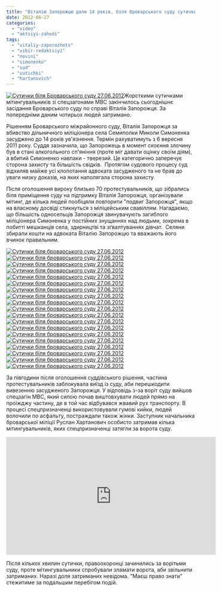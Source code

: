 ```yaml
---
title: "Віталію Запорожцю дали 14 років, біля броварського суду сутички зі спецпризначенцями. ФОТО, ВІДЕО"
date: 2012-06-27
categories: 
  - "video"
  - "aktsiyi-zahodi"
tags: 
  - "vitaliy-zaporozhets"
  - "vibir-redaktsiyi"
  - "novini"
  - "simonenko"
  - "sud"
  - "sutichki"
  - "hartanovich"
---
```


[![](https://mpz.brovary.org/wp-content/uploads/2012/06/DSC_5687.jpg "Сутички біля Броварського суду 27.06.2012")](https://mpz.brovary.org/wp-content/uploads/2012/06/DSC_5687.jpg)Жорсткими сутичками мітингувальників зі спецзагонами МВС закінчилось сьогоднішнє засідання Броварського суду по справі Віталія Запорожця. За попередніми даним чотирьох людей затримано.

Рішенням Броварського міжрайонного суду, Віталія Запорожця за вбивство дільничного міліціонера села Семиполки Миколи Симоненка засуджено до 14 років ув'язнення. Термін рахуватимуть з 6 вересня 2011 року. Суддя зазначила, що Запорожець в момент скоєння злочину був в стані алкогольного сп'яніння (проте міг давати оцінку своїм діям), а вбитий Симоненко навпаки - тверезий. Це категорично заперечує сторона захисту та більшість свідків.  Протягом судового процесу суд відхиляв майже усі клопотання адвоката засудженого та не брав до уваги низку доказів, на яких наполягала сторона захисту.

Після оголошення вироку близько 70 протестувальників, що зібрались біля приміщення суду на підтримку Віталія Запорожця, організували мітинг, де кілька людей пообіцяли повторити "подвиг Запорожця", якщо на власному досвіді стикнуться з міліцейським свавіллям. Нагадаємо, що більшість односельців Запорожця звинувачують загиблого міліціонера Симоненка у постійних знущаннях над людьми, зокрема в побитті мешканців села, здирництві та зґвалтуваннях дівчат.  Селяни збирали кошти на адвоката Віталію Запорожцю та вважають його вчинок правильним.

[![](https://mpz.brovary.org/wp-content/uploads/2012/06/DSC_5675.jpg "Сутички біля броварського суду 27.06.2012")](https://mpz.brovary.org/wp-content/uploads/2012/06/DSC_5675.jpg)[![](https://mpz.brovary.org/wp-content/uploads/2012/06/DSC_56871.jpg "Сутички біля броварського суду 27.06.2012")](https://mpz.brovary.org/wp-content/uploads/2012/06/DSC_56871.jpg)[![](https://mpz.brovary.org/wp-content/uploads/2012/06/DSC_5694.jpg "Сутички біля броварського суду 27.06.2012")](https://mpz.brovary.org/wp-content/uploads/2012/06/DSC_5694.jpg)[![](https://mpz.brovary.org/wp-content/uploads/2012/06/DSC_5696.jpg "Сутички біля броварського суду 27.06.2012")](https://mpz.brovary.org/wp-content/uploads/2012/06/DSC_5696.jpg)[![](https://mpz.brovary.org/wp-content/uploads/2012/06/DSC_5697.jpg "Сутички біля броварського суду 27.06.2012")](https://mpz.brovary.org/wp-content/uploads/2012/06/DSC_5697.jpg)[![](https://mpz.brovary.org/wp-content/uploads/2012/06/DSC_5704.jpg "Сутички біля броварського суду 27.06.2012")](https://mpz.brovary.org/wp-content/uploads/2012/06/DSC_5704.jpg)[![](https://mpz.brovary.org/wp-content/uploads/2012/06/DSC_5707.jpg "Сутички біля броварського суду 27.06.2012")](https://mpz.brovary.org/wp-content/uploads/2012/06/DSC_5707.jpg)[![](https://mpz.brovary.org/wp-content/uploads/2012/06/DSC_5714.jpg "Сутички біля броварського суду 27.06.2012")](https://mpz.brovary.org/wp-content/uploads/2012/06/DSC_5714.jpg)[![](https://mpz.brovary.org/wp-content/uploads/2012/06/DSC_5716.jpg "Сутички біля броварського суду 27.06.2012")](https://mpz.brovary.org/wp-content/uploads/2012/06/DSC_5716.jpg)[![](https://mpz.brovary.org/wp-content/uploads/2012/06/DSC_5718.jpg "Сутички біля броварського суду 27.06.2012")](https://mpz.brovary.org/wp-content/uploads/2012/06/DSC_5718.jpg)[![](https://mpz.brovary.org/wp-content/uploads/2012/06/DSC_5723.jpg "Сутички біля броварського суду 27.06.2012")](https://mpz.brovary.org/wp-content/uploads/2012/06/DSC_5723.jpg)[![](https://mpz.brovary.org/wp-content/uploads/2012/06/DSC_5725.jpg "Сутички біля броварського суду 27.06.2012")](https://mpz.brovary.org/wp-content/uploads/2012/06/DSC_5725.jpg)[![](https://mpz.brovary.org/wp-content/uploads/2012/06/DSC_5726.jpg "Сутички біля броварського суду 27.06.2012")](https://mpz.brovary.org/wp-content/uploads/2012/06/DSC_5726.jpg)[![](https://mpz.brovary.org/wp-content/uploads/2012/06/DSC_5728.jpg "Сутички біля броварського суду 27.06.2012")](https://mpz.brovary.org/wp-content/uploads/2012/06/DSC_5728.jpg)[![](https://mpz.brovary.org/wp-content/uploads/2012/06/DSC_5730.jpg "Сутички біля броварського суду 27.06.2012")](https://mpz.brovary.org/wp-content/uploads/2012/06/DSC_5730.jpg)[![](https://mpz.brovary.org/wp-content/uploads/2012/06/DSC_5742.jpg "Сутички біля броварського суду 27.06.2012")](https://mpz.brovary.org/wp-content/uploads/2012/06/DSC_5742.jpg)[![](https://mpz.brovary.org/wp-content/uploads/2012/06/DSC_5748.jpg "Сутички біля броварського суду 27.06.2012")](https://mpz.brovary.org/wp-content/uploads/2012/06/DSC_5748.jpg)[![](https://mpz.brovary.org/wp-content/uploads/2012/06/DSC_5776.jpg "Сутички біля броварського суду 27.06.2012")](https://mpz.brovary.org/wp-content/uploads/2012/06/DSC_5776.jpg)[![](https://mpz.brovary.org/wp-content/uploads/2012/06/DSC_5779.jpg "Сутички біля броварського суду 27.06.2012")](https://mpz.brovary.org/wp-content/uploads/2012/06/DSC_5779.jpg)

За півгодини після оголошення суддівського рішення, частина протестувальників заблокувала виїзд із суду, аби перешкодити вивезенню засудженого Запорожця. У відповідь з-за воріт суду вийшов спецзагін МВС, який силою почав виштовхувати людей прямо на проїжджу частину, де в той час відбувався жвавий рух транспорту. В процесі спецпризначенці використовували гумові кийки, людей волочили по асфальту, постраждали також жінки. Заступник начальника броварської міліції Руслан Хартанович особисто затримав кілька мітингувальників, яких спецпризначенці затягли за ворота суду.

<iframe src="http://www.youtube.com/embed/ZleLcE_oyzw" frameborder="0" width="560" height="315"></iframe>

Після кількох хвилин сутички, правоохоронці зачинились за ворітьми суду, проте мітингувальники спробували зламати ворота, аби звільнити затриманих. Наразі доля затриманих невідома. "Маєш право знати" стежитиме за подальшим перебігом подій.
